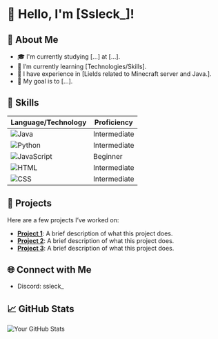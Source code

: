 # 👋 Hello, I'm [Ssleck_]!

## 🌟 About Me
- 🎓 I'm currently studying [...] at [...].
- 🌱 I’m currently learning [Technologies/Skills].
- 💼 I have experience in [Lields related to Minecraft server and Java.].
- 🎯 My goal is to [...].

## 🚀 Skills
| Language/Technology | Proficiency |
|---------------------|-------------|
| ![Java](https://img.shields.io/badge/Java-%23E34F26.svg?style=flat&logo=java&logoColor=white) | Intermediate |
| ![Python](https://img.shields.io/badge/Python-%233572A0.svg?style=flat&logo=python&logoColor=white) | Intermediate |
| ![JavaScript](https://img.shields.io/badge/JavaScript-%23323330.svg?style=flat&logo=javascript&logoColor=%23F7DF1E) | Beginner |
| ![HTML](https://img.shields.io/badge/HTML5-%23E34F26.svg?style=flat&logo=html5&logoColor=white) | Intermediate |
| ![CSS](https://img.shields.io/badge/CSS3-%231572B6.svg?style=flat&logo=css3&logoColor=white) | Intermediate |

## 💼 Projects
Here are a few projects I’ve worked on:

- **[Project 1](https://github.com/yourusername/project1)**: A brief description of what this project does.
- **[Project 2](https://github.com/yourusername/project2)**: A brief description of what this project does.
- **[Project 3](https://github.com/yourusername/project3)**: A brief description of what this project does.

## 🌐 Connect with Me
- Discord: ssleck_

## 📈 GitHub Stats
![Your GitHub Stats](https://github-readme-stats.vercel.app/api?username=yourusername&show_icons=true&theme=radical) <!-- Thay thế bằng tên người dùng GitHub của bạn -->
